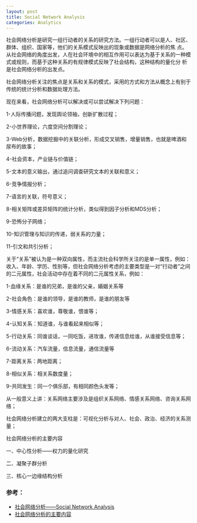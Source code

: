 ```yaml
---
layout: post
title: Social Network Analysis
categories: Analytics
---
```


社会网络分析是研究一组行动者的关系的研究方法。一组行动者可以是人、社区、群体、组织、国家等，他们的关系模式反映出的现象或数据是网络分析的焦 点。从社会网络的角度出发，人在社会环境中的相互作用可以表达为基于关系的一种模式或规则，而基于这种关系的有规律模式反映了社会结构，这种结构的量化分 析是社会网络分析的出发点。

社会网络分析关注的焦点是关系和关系的模式，采用的方式和方法从概念上有别于传统的统计分析和数据处理方法。

现在来看，社会网络分析可以解决或可以尝试解决下列问题：

1-人际传播问题，发现舆论领袖，创新扩散过程；

2-小世界理论，六度空间分割理论；

3-Web分析，数据挖掘中的关联分析，形成交叉销售，增量销售，也就是啤酒和尿布的故事；

4-社会资本，产业链与价值链；

5-文本的意义输出，通过追问调查研究文本的关联和意义；

6-竞争情报分析；

7-语言的关联，符号意义；

8-相关矩阵或差异矩阵的统计分析，类似得到因子分析和MDS分析；

9-恐怖分子网络；

10-知识管理与知识的传递，弱关系的力量；

11-引文和共引分析；

关于“关系”被认为是一种双向属性，而主流社会科学所关注的是单一属性，例如：收入、年龄、学历、性别等，但社会网络分析考虑的主要类型是一对“行动者”之间的二元属性，社会活动中存在着不同的二元属性关系，例如：

1-血缘关系：是谁的兄弟，是谁的父亲，婚姻关系等

2-社会角色：是谁的领导，是谁的教师，是谁的朋友等

3-情感关系：喜欢谁，尊敬谁，恨谁等；

4-认知关系：知道谁，与谁看起来相似等；

5-行动关系：同谁谈话，一同吃饭，进攻谁，传递信息给谁，从谁接受信息等；

6-流动关系：汽车流量，信息流量，通信流量等

7-距离关系：两地距离；

8-相似关系：相关系数度量；

9-共同发生：同一个俱乐部，有相同颜色头发等；

从一般意义上讲：关系网络主要涉及是组织关系网络、情感关系网络、咨询关系网络；

社会网络分析建立的两大支柱是：可视化分析与对人、社会、政治、经济的关系测量；

社会网络分析的主要内容

一、中心性分析——权力的量化研究

二、凝聚子群分析

三、核心一边缘结构分析

### 参考：

- [社会网络分析——Social Network Analysis](https://www.cnblogs.com/linzhenjie/p/3586032.html)
- [社会网络分析的主要内容](https://blog.csdn.net/zhaozhn5/article/details/78061556)